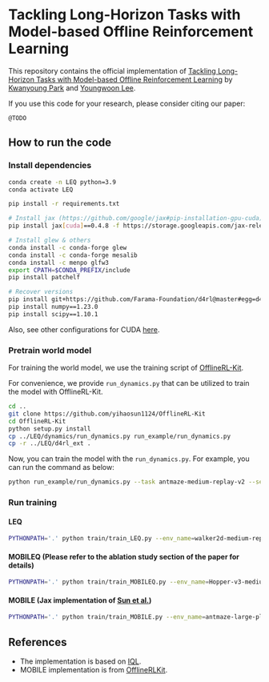 # Tackling Long-Horizon Tasks with Model-based Offline Reinforcement Learning

This repository contains the official implementation of [Tackling Long-Horizon Tasks with Model-based Offline Reinforcement Learning](@TODO) by [Kwanyoung Park](https://ggosinon.github.io/) and [Youngwoon Lee](https://youngwoon.github.io/).

If you use this code for your research, please consider citing our paper:
```
@TODO
```

## How to run the code

### Install dependencies

```bash
conda create -n LEQ python=3.9
conda activate LEQ

pip install -r requirements.txt

# Install jax (https://github.com/google/jax#pip-installation-gpu-cuda)
pip install jax[cuda]==0.4.8 -f https://storage.googleapis.com/jax-releases/jax_cuda_releases.html

# Install glew & others
conda install -c conda-forge glew
conda install -c conda-forge mesalib
conda install -c menpo glfw3
export CPATH=$CONDA_PREFIX/include
pip install patchelf

# Recover versions
pip install git+https://github.com/Farama-Foundation/d4rl@master#egg=d4rl
pip install numpy==1.23.0
pip install scipy==1.10.1
```
Also, see other configurations for CUDA [here](https://github.com/google/jax#pip-installation-gpu-cuda).

### Pretrain world model

For training the world model, we use the training script of [OfflineRL-Kit](https://github.com/yihaosun1124/mobile/tree/main).

For convenience, we provide `run_dynamics.py` that can be utilized to train the model with OfflineRL-Kit.
```bash
cd ..
git clone https://github.com/yihaosun1124/OfflineRL-Kit
cd OfflineRL-Kit
python setup.py install
cp ../LEQ/dynamics/run_dynamics.py run_example/run_dynamics.py
cp -r ../LEQ/d4rl_ext .
```

Now, you can train the model with the `run_dynamics.py`. For example, you can run the command as below:
```bash
python run_example/run_dynamics.py --task antmaze-medium-replay-v2 --seed 3
```

### Run training

#### LEQ

```bash
PYTHONPATH='.' python train/train_LEQ.py --env_name=walker2d-medium-replay-v2 --expectile 0.5
```

#### MOBILEQ (Please refer to the ablation study section of the paper for details)

```bash
PYTHONPATH='.' python train/train_MOBILEQ.py --env_name=Hopper-v3-medium --beta 1.0
```

#### MOBILE (Jax implementation of [Sun et al.](https://github.com/yihaosun1124/mobile/tree/main))

```bash
PYTHONPATH='.' python train/train_MOBILE.py --env_name=antmaze-large-play-v2 --beta 1.0
```

## References

* The implementation is based on [IQL](https://github.com/ikostrikov/implicit_q_learning/).
* MOBILE implementation is from [OfflineRLKit](https://github.com/yihaosun1124/OfflineRL-Kit).

